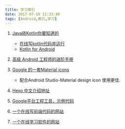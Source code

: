 ```yaml
---
title: 学习索引
date: 2017-07-10 11:33:40
tags: [Android,索引,学习]
---
```


1.  <a href="https://github.com/MindorksOpenSource/from-java-to-kotlin/blob/master/README-ZH.md">Java转Kotlin你要知道的</a>
    - <a href="https://try.kotlinlang.org">在线写kotlin代码并运行</a>
    - <a href="https://kotlinlang.org/docs/reference/android-overview.html">Kotlin for Android</a>

2. <a href="https://juejin.im/post/59591e42f265da6c407350c0">高级 Android 工程师的进阶手册</a>

3. <a href="https://material.io/icons/">Google 的一套Material icons</a>
    - 配合Android Studio-Material design icon 使用更佳.

4. <a href="https://hexo.io/zh-cn/">Hexo 中文介绍地址</a>

5. <a href="https://android.googlesource.com/platform/development">Google平台工程工具，示例代码</a>

6. <a href="https://codepen.io/">一个在线写前端代码的网站</a>

7. <a href="https://www.freecodecamp.cn/">一个在线学习软件的网站</a>